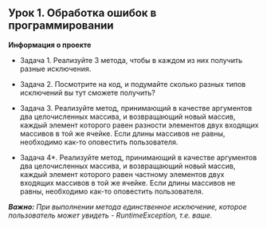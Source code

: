 ## Урок 1. Обработка ошибок в программировании

**Информация о проекте**

* Задача 1. Реализуйте 3 метода, чтобы в каждом из них получить разные исключения. 

* Задача 2. Посмотрите на код, и подумайте сколько разных типов исключений вы тут сможете получить? 

* Задача 3. Реализуйте метод, принимающий в качестве аргументов два целочисленных массива, и возвращающий новый массив, каждый элемент которого равен разности элементов двух входящих массивов в той же ячейке. Если длины массивов не равны, необходимо как-то оповестить пользователя. 

* Задача 4*.  Реализуйте метод, принимающий в качестве аргументов два целочисленных массива, и возвращающий новый массив, каждый элемент которого равен частному элементов двух входящих массивов в той же ячейке. Если длины массивов не равны, необходимо как-то оповестить пользователя. 

***Важно:** При выполнении метода единственное исключение, которое пользователь может увидеть - RuntimeException, т.е. ваше.*
